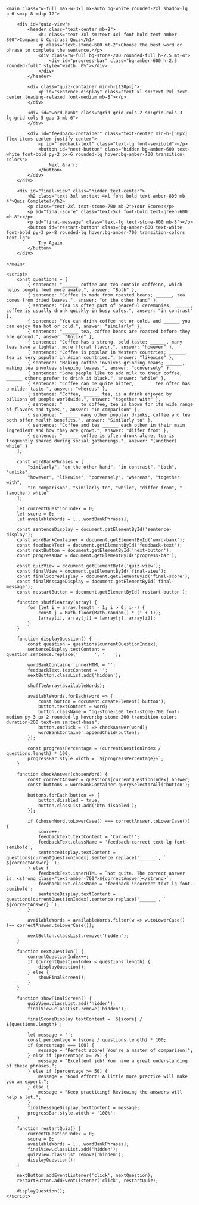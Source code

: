 <!DOCTYPE html>
<html lang="en">
<head>
    <meta charset="UTF-8">
    <meta name="viewport" content="width=device-width, initial-scale=1.0">
    <title>Coffee & Tea: Compare and Contrast Quiz</title>
    <script src="https://cdn.tailwindcss.com"></script>
    <!-- Chosen Palette: Warm Neutrals (Amber, Stone, Terracotta) -->
    <!-- Application Structure Plan: A single-page, interactive quiz. It presents one sentence at a time with clickable answer buttons from a word bank. This structure focuses user attention, provides immediate feedback (correct/incorrect), and uses gamification (scoring, progress) to make the learning process more engaging and effective than a static text document. The flow is linear: question -> answer -> feedback -> next, ending with a final score and a restart option. -->
    <!-- Visualization & Content Choices: Report Info: 15 sentences and 15 compare/contrast phrases. Goal: Active learning and testing. Viz/Presentation: Sentences are displayed in a <p> tag. The word bank is a grid of <button> elements. Interaction: User clicks a button. JS checks the answer, provides instant visual feedback (color change), and controls progress. Justification: This interactive format is superior to a static list for language learning, as it provides active recall practice and immediate reinforcement. Library/Method: Vanilla JS for logic, Tailwind CSS for styling. -->
    <!-- CONFIRMATION: NO SVG graphics used. NO Mermaid JS used. -->
    <style>
        body {
            font-family: 'Inter', sans-serif;
        }
        .quiz-container {
            transition: opacity 0.5s ease-in-out;
        }
        .feedback-correct {
            color: #16a34a; /* green-600 */
        }
        .feedback-incorrect {
            color: #dc2626; /* red-600 */
        }
        .btn-disabled {
            opacity: 0.5;
            cursor: not-allowed;
        }
    </style>
    <link rel="preconnect" href="https://fonts.googleapis.com">
    <link rel="preconnect" href="https://fonts.gstatic.com" crossorigin>
    <link href="https://fonts.googleapis.com/css2?family=Inter:wght@400;500;700&display=swap" rel="stylesheet">
</head>
<body class="bg-amber-50 text-stone-800 flex items-center justify-center min-h-screen p-4">

    <main class="w-full max-w-3xl mx-auto bg-white rounded-2xl shadow-lg p-6 sm:p-8 md:p-12">
        
        <div id="quiz-view">
            <header class="text-center mb-8">
                <h1 class="text-3xl sm:text-4xl font-bold text-amber-800">Compare & Contrast Quiz</h1>
                <p class="text-stone-600 mt-2">Choose the best word or phrase to complete the sentence.</p>
                <div class="w-full bg-stone-200 rounded-full h-2.5 mt-4">
                    <div id="progress-bar" class="bg-amber-600 h-2.5 rounded-full" style="width: 0%"></div>
                </div>
            </header>

            <div class="quiz-container min-h-[120px]">
                <p id="sentence-display" class="text-xl sm:text-2xl text-center leading-relaxed font-medium mb-8"></p>
            </div>

            <div id="word-bank" class="grid grid-cols-2 sm:grid-cols-3 lg:grid-cols-5 gap-3 mb-6">
            </div>

            <div id="feedback-container" class="text-center min-h-[50px] flex items-center justify-center">
                <p id="feedback-text" class="text-lg font-semibold"></p>
                <button id="next-button" class="hidden bg-amber-600 text-white font-bold py-2 px-6 rounded-lg hover:bg-amber-700 transition-colors">
                    Next &rarr;
                </button>
            </div>
        </div>

        <div id="final-view" class="hidden text-center">
            <h2 class="text-3xl sm:text-4xl font-bold text-amber-800 mb-4">Quiz Complete!</h2>
            <p class="text-2xl text-stone-700 mb-2">Your Score:</p>
            <p id="final-score" class="text-5xl font-bold text-green-600 mb-8"></p>
            <p id="final-message" class="text-lg text-stone-600 mb-8"></p>
            <button id="restart-button" class="bg-amber-600 text-white font-bold py-3 px-8 rounded-lg hover:bg-amber-700 transition-colors text-lg">
                Try Again
            </button>
        </div>

    </main>

    <script>
        const questions = [
            { sentence: "______ coffee and tea contain caffeine, which helps people feel more awake.", answer: "Both" },
            { sentence: "Coffee is made from roasted beans; ______, tea comes from dried leaves.", answer: "on the other hand" },
            { sentence: "Tea is often part of peaceful ceremonies; ______, coffee is usually drunk quickly in busy cafes.", answer: "in contrast" },
            { sentence: "You can drink coffee hot or cold, and ______ you can enjoy tea hot or cold.", answer: "similarly" },
            { sentence: "______ tea, coffee beans are roasted before they are ground.", answer: "Unlike" },
            { sentence: "Coffee has a strong, bold taste; ______, many teas have a lighter, more floral flavor.", answer: "however" },
            { sentence: "Coffee is popular in Western countries; ______, tea is very popular in Asian countries.", answer: "likewise" },
            { sentence: "Making coffee involves grinding beans; ______, making tea involves steeping leaves.", answer: "conversely" },
            { sentence: "Some people like to add milk to their coffee, ______ others prefer to drink it black.", answer: "while" },
            { sentence: "Coffee can be quite bitter, ______ tea often has a milder taste.", answer: "whereas" },
            { sentence: "Coffee, ______ tea, is a drink enjoyed by billions of people worldwide.", answer: "together with" },
            { sentence: "______ to coffee, tea is known for its wide range of flavors and types.", answer: "In comparison" },
            { sentence: "______ many other popular drinks, coffee and tea both offer health benefits.", answer: "Similarly to" },
            { sentence: "Coffee and tea ______ each other in their main ingredient and how they are grown.", answer: "differ from" },
            { sentence: "______ coffee is often drunk alone, tea is frequently shared during social gatherings.", answer: "(another) while" }
        ];

        const wordBankPhrases = [
            "similarly", "on the other hand", "in contrast", "both", "unlike",
            "however", "likewise", "conversely", "whereas", "together with",
            "In comparison", "Similarly to", "while", "differ from", "(another) while"
        ];

        let currentQuestionIndex = 0;
        let score = 0;
        let availableWords = [...wordBankPhrases];

        const sentenceDisplay = document.getElementById('sentence-display');
        const wordBankContainer = document.getElementById('word-bank');
        const feedbackText = document.getElementById('feedback-text');
        const nextButton = document.getElementById('next-button');
        const progressBar = document.getElementById('progress-bar');
        
        const quizView = document.getElementById('quiz-view');
        const finalView = document.getElementById('final-view');
        const finalScoreDisplay = document.getElementById('final-score');
        const finalMessageDisplay = document.getElementById('final-message');
        const restartButton = document.getElementById('restart-button');

        function shuffleArray(array) {
            for (let i = array.length - 1; i > 0; i--) {
                const j = Math.floor(Math.random() * (i + 1));
                [array[i], array[j]] = [array[j], array[i]];
            }
        }

        function displayQuestion() {
            const question = questions[currentQuestionIndex];
            sentenceDisplay.textContent = question.sentence.replace('______', '___');
            
            wordBankContainer.innerHTML = '';
            feedbackText.textContent = '';
            nextButton.classList.add('hidden');
            
            shuffleArray(availableWords);
            
            availableWords.forEach(word => {
                const button = document.createElement('button');
                button.textContent = word;
                button.className = "bg-stone-100 text-stone-700 font-medium py-3 px-2 rounded-lg hover:bg-stone-200 transition-colors duration-200 text-sm sm:text-base";
                button.onclick = () => checkAnswer(word);
                wordBankContainer.appendChild(button);
            });

            const progressPercentage = (currentQuestionIndex / questions.length) * 100;
            progressBar.style.width = `${progressPercentage}%`;
        }

        function checkAnswer(chosenWord) {
            const correctAnswer = questions[currentQuestionIndex].answer;
            const buttons = wordBankContainer.querySelectorAll('button');

            buttons.forEach(button => {
                button.disabled = true;
                button.classList.add('btn-disabled');
            });

            if (chosenWord.toLowerCase() === correctAnswer.toLowerCase()) {
                score++;
                feedbackText.textContent = 'Correct!';
                feedbackText.className = 'feedback-correct text-lg font-semibold';
                sentenceDisplay.textContent = questions[currentQuestionIndex].sentence.replace('______', ` ${correctAnswer} `);
            } else {
                feedbackText.innerHTML = `Not quite. The correct answer is: <strong class="text-amber-700">${correctAnswer}</strong>`;
                feedbackText.className = 'feedback-incorrect text-lg font-semibold';
                sentenceDisplay.textContent = questions[currentQuestionIndex].sentence.replace('______', ` ${correctAnswer} `);
            }
            
            availableWords = availableWords.filter(w => w.toLowerCase() !== correctAnswer.toLowerCase());

            nextButton.classList.remove('hidden');
        }

        function nextQuestion() {
            currentQuestionIndex++;
            if (currentQuestionIndex < questions.length) {
                displayQuestion();
            } else {
                showFinalScreen();
            }
        }

        function showFinalScreen() {
            quizView.classList.add('hidden');
            finalView.classList.remove('hidden');
            
            finalScoreDisplay.textContent = `${score} / ${questions.length}`;
            
            let message = '';
            const percentage = (score / questions.length) * 100;
            if (percentage === 100) {
                message = "Perfect score! You're a master of comparison!";
            } else if (percentage >= 75) {
                message = "Excellent job! You have a great understanding of these phrases.";
            } else if (percentage >= 50) {
                message = "Good effort! A little more practice will make you an expert.";
            } else {
                message = "Keep practicing! Reviewing the answers will help a lot.";
            }
            finalMessageDisplay.textContent = message;
            progressBar.style.width = '100%';
        }

        function restartQuiz() {
            currentQuestionIndex = 0;
            score = 0;
            availableWords = [...wordBankPhrases];
            finalView.classList.add('hidden');
            quizView.classList.remove('hidden');
            displayQuestion();
        }

        nextButton.addEventListener('click', nextQuestion);
        restartButton.addEventListener('click', restartQuiz);

        displayQuestion();
    </script>
</body>
</html>
